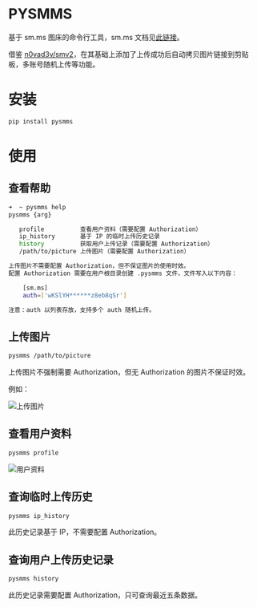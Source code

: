 # PYSMMS

基于 sm.ms 图床的命令行工具，sm.ms 文档见[此链接](https://doc.sm.ms/)。

借鉴 [n0vad3v/smv2](https://github.com/n0vad3v/smv2)，在其基础上添加了上传成功后自动拷贝图片链接到剪贴板，多账号随机上传等功能。

# 安装

```bash
pip install pysmms
```

# 使用

## 查看帮助

```bash
➜  ~ pysmms help
pysmms {arg}

   profile          查看用户资料（需要配置 Authorization）
   ip_history       基于 IP 的临时上传历史记录
   history          获取用户上传记录（需要配置 Authorization）
   /path/to/picture 上传图片（需要配置 Authorization）

上传图片不需要配置 Authorization，但不保证图片的使用时效。
配置 Authorization 需要在用户根目录创建 .pysmms 文件，文件写入以下内容：

    [sm.ms]
    auth=['wKSlYH******z8eb8qSr']

注意：auth 以列表存放，支持多个 auth 随机上传。
```

## 上传图片

```bash
pysmms /path/to/picture
```

上传图片不强制需要 Authorization，但无 Authorization 的图片不保证时效。

例如：

![上传图片](https://i.loli.net/2020/02/24/lIBou7j5NetLfT1.png)

## 查看用户资料

```bash
pysmms profile
```

![用户资料](https://i.loli.net/2020/02/24/DwTYEchCsbmW4Iu.png)

## 查询临时上传历史

```bash
pysmms ip_history
```

此历史记录基于 IP，不需要配置 Authorization。

## 查询用户上传历史记录

```bash
pysmms history
```

此历史记录需要配置 Authorization，只可查询最近五条数据。